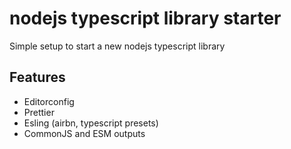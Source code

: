 # nodejs typescript library starter

Simple setup to start a new nodejs typescript library

## Features

-   Editorconfig
-   Prettier
-   Esling (airbn, typescript presets)
-   CommonJS and ESM outputs
